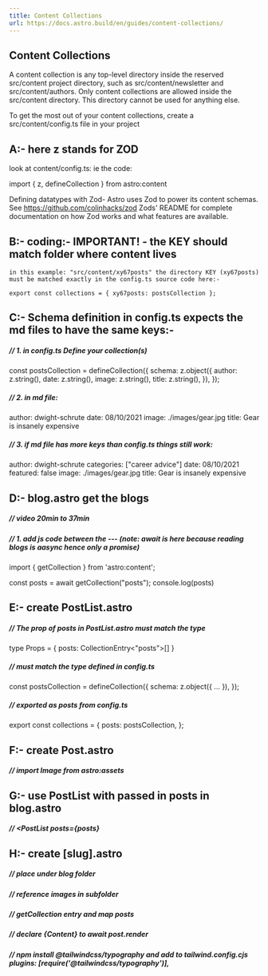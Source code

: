 ```yaml
---
title: Content Collections
url: https://docs.astro.build/en/guides/content-collections/
---
```

## Content Collections
A content collection is any top-level directory inside the reserved src/content project directory, such as src/content/newsletter and src/content/authors. Only content collections are allowed inside the src/content directory. This directory cannot be used for anything else.
		
To get the most out of your content collections, create a src/content/config.ts file in your project

## A:- here z stands for ZOD
look at content/config.ts: ie the code: 
  
  import { z, defineCollection } from astro:content
  
  Defining datatypes with Zod- Astro uses Zod to power its content schemas.
See https://github.com/colinhacks/zod Zods' README for complete documentation on how Zod works and what features are available.

## B:- coding:- IMPORTANT! - the KEY should match folder where content lives
    in this example: "src/content/xy67posts" the directory KEY (xy67posts) must be matched exactly in the config.ts source code here:-

	export const collections = { xy67posts: postsCollection };


## C:- Schema definition in config.ts expects the md files to have the same keys:-

##### // 1. in config.ts Define your collection(s)
const postsCollection = defineCollection({
    schema: z.object({
        author: z.string(),
        date: z.string(),
        image: z.string(),
        title: z.string(),
    }),
});

##### // 2. in md file: 
author: dwight-schrute
date: 08/10/2021
image: ./images/gear.jpg
title: Gear is insanely expensive

##### // 3. if md file has more keys than config.ts things still work: 
author: dwight-schrute
categories: ["career advice"]
date: 08/10/2021
featured: false
image: ./images/gear.jpg
title: Gear is insanely expensive


## D:- blog.astro get the blogs
##### // video 20min to 37min
##### // 1. add js code between the --- (note: await is here because reading blogs is aasync hence only a promise)
import { getCollection } from 'astro:content';

const posts = await getCollection("posts");
console.log(posts)

## E:- create PostList.astro
##### // The prop of posts in PostList.astro must match the type 
type Props = {
    posts: CollectionEntry<"posts">[]
}
##### // must match the type defined in config.ts
const postsCollection = defineCollection({
    schema: z.object({
...
    }),
});
##### // exported as posts from config.ts
export const collections = {
    posts: postsCollection,
};

## F:- create Post.astro
##### // import Image from astro:assets


## G:- use PostList  with passed in posts in blog.astro 
##### // <PostList posts={posts}

## H:- create [slug].astro 
##### // place under blog folder
##### // reference images in subfolder
##### // getCollection entry and map posts
##### // declare {Content} to await post.render
##### // npm install @tailwindcss/typography and add to tailwind.config.cjs plugins: [require('@tailwindcss/typography')],

